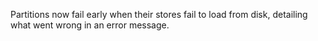 Partitions now fail early when their stores fail to load from disk, detailing
what went wrong in an error message.
